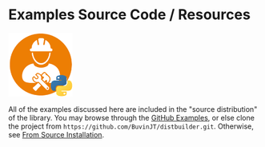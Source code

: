 # Examples Source Code / Resources
![distbuilder logo](https://raw.githubusercontent.com/BuvinJT/distbuilder/master/docs/img/distbuilder128.png)

All of the examples discussed here are included in the "source distribution" of the library. You may browse through the [GitHub Examples](https://github.com/BuvinJT/distbuilder/tree/master/examples), or else clone the project from  `https://github.com/BuvinJT/distbuilder.git`. Otherwise, see [From Source Installation](Issues.md#from-source-installation). 
